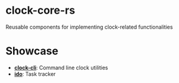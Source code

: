 # clock-core-rs

Reusable components for implementing clock-related functionalities

# Showcase

- [**clock-cli**](https://github.com/TianyiShi2001/clock-cli-rs): Command line clock utilities
- [**ido**](https://github.com/TianyiShi2001/ido): Task tracker